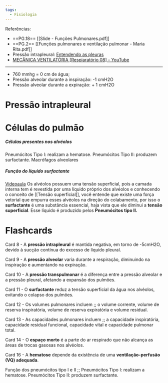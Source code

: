 ```yaml
---
tags:
  - Fisiologia
---
```

Referências:
* ==PG.18== [[Slide - Funções Pulmonares.pdf]]
* ==PG.2== [[Funções pulmonares e ventilação pulmonar - Maria Rita.pdf]]
* Pressão intrapleural: [Entendendo as pleuras](https://youtu.be/tdI2FtophW4?si=3r3p6-HOyQkZ3KD7)
* [MECÂNICA VENTILATÓRIA [Respiaratório 08] - YouTube](https://www.youtube.com/watch?v=wO62hOYQQkI&ab_channel=ManualdeFisiologiaHumana)
---

* 760 mmhg = 0 cm de água;
* Pressão alveolar durante a inspiração: -1 cmH2O
* Pressão alveolar durante a expiração: + 1 cmH2O

# Pressão intrapleural

# Células do pulmão
##### Células presentes nos alvéolos
Pneumócitos Tipo I: realizam a hematose. 
Pneumócitos Tipo II: produzem surfactante. 
Macrófagos alveolares

##### Função do líquido surfactante
[Videoaula](https://youtu.be/OkwF5sA8D7Q?si=SVgrCDg70JBFMwmz)
Os alvéolos possuem uma tensão superficial, pois a camada interna tem é revestida por uma líquido próprio dos alvéolos e conhecendo o conceito de [[Tensão superficial]], você entende que existe uma força vetorial que empurra esses alvéolos na direção do colabamento, por isso o __surfactante__ é uma substância essencial, haja vista que ele diminui a __tensão superficial__. Esse líquido é produzido pelos __Pneumócitos tipo II.__

# Flashcards

Card 8 - A **pressão intrapleural** é mantida negativa, em torno de -5cmH2O, devido à sucção contínua do excesso de líquido pleural.
<!--SR:!2024-01-20,1,230-->

Card 9 - A **pressão alveolar** varia durante a respiração, diminuindo na inspiração e aumentando na expiração.
<!--SR:!2024-01-20,1,230-->

Card 10 - A **pressão transpulmonar** é a diferença entre a pressão alveolar e a pressão pleural, afetando a expansão dos pulmões.
<!--SR:!2024-01-22,3,250-->

Card 11 - O **surfactante** reduz a tensão superficial da água nos alvéolos, evitando o colapso dos pulmões.
<!--SR:!2024-01-22,3,268-->

Card 12 - Os volumes pulmonares incluem ;; o volume corrente, volume de reserva inspiratória, volume de reserva expiratória e volume residual.
<!--SR:!2024-01-20,1,230-->

Card 13 - As capacidades pulmonares incluem ;; a capacidade inspiratória, capacidade residual funcional, capacidade vital e capacidade pulmonar total.
<!--SR:!2024-01-20,1,232-->

Card 14 - O **espaço morto** é a parte do ar respirado que não alcança as áreas de trocas gasosas nos alvéolos.
<!--SR:!2024-01-21,2,248-->

Card 16 - A **hematose** depende da existência de uma **ventilação-perfusão (VQ) adequada**.
<!--SR:!2024-01-20,1,230!2024-01-23,4,270-->

Função dos pneumócitos tipo I e II ;; Pneumócitos Tipo I: realizam a hematose. Pneumócitos Tipo II: produzem surfactante. 
<!--SR:!2024-01-20,1,230-->